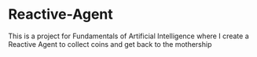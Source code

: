 # Reactive-Agent
 This is a project for Fundamentals of Artificial Intelligence where I create a Reactive Agent to collect coins and get back to the mothership
